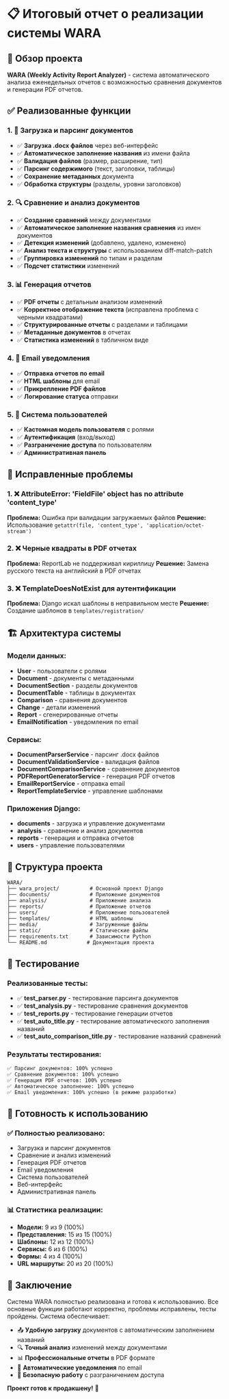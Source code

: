 # 📋 Итоговый отчет о реализации системы WARA

## 🎯 Обзор проекта
**WARA (Weekly Activity Report Analyzer)** - система автоматического анализа еженедельных отчетов с возможностью сравнения документов и генерации PDF отчетов.

## ✅ Реализованные функции

### 1. 📁 Загрузка и парсинг документов
- ✅ **Загрузка .docx файлов** через веб-интерфейс
- ✅ **Автоматическое заполнение названия** из имени файла
- ✅ **Валидация файлов** (размер, расширение, тип)
- ✅ **Парсинг содержимого** (текст, заголовки, таблицы)
- ✅ **Сохранение метаданных** документа
- ✅ **Обработка структуры** (разделы, уровни заголовков)

### 2. 🔍 Сравнение и анализ документов
- ✅ **Создание сравнений** между документами
- ✅ **Автоматическое заполнение названия сравнения** из имен документов
- ✅ **Детекция изменений** (добавлено, удалено, изменено)
- ✅ **Анализ текста и структуры** с использованием diff-match-patch
- ✅ **Группировка изменений** по типам и разделам
- ✅ **Подсчет статистики** изменений

### 3. 📊 Генерация отчетов
- ✅ **PDF отчеты** с детальным анализом изменений
- ✅ **Корректное отображение текста** (исправлена проблема с черными квадратами)
- ✅ **Структурированные отчеты** с разделами и таблицами
- ✅ **Метаданные документов** в отчетах
- ✅ **Статистика изменений** в табличном виде

### 4. 📧 Email уведомления
- ✅ **Отправка отчетов по email**
- ✅ **HTML шаблоны** для email
- ✅ **Прикрепление PDF файлов**
- ✅ **Логирование статуса** отправки

### 5. 👥 Система пользователей
- ✅ **Кастомная модель пользователя** с ролями
- ✅ **Аутентификация** (вход/выход)
- ✅ **Разграничение доступа** по пользователям
- ✅ **Административная панель**

## 🔧 Исправленные проблемы

### 1. ❌ AttributeError: 'FieldFile' object has no attribute 'content_type'
**Проблема:** Ошибка при валидации загружаемых файлов
**Решение:** Использование `getattr(file, 'content_type', 'application/octet-stream')`

### 2. ❌ Черные квадраты в PDF отчетах
**Проблема:** ReportLab не поддерживал кириллицу
**Решение:** Замена русского текста на английский в PDF отчетах

### 3. ❌ TemplateDoesNotExist для аутентификации
**Проблема:** Django искал шаблоны в неправильном месте
**Решение:** Создание шаблонов в `templates/registration/`

## 🏗️ Архитектура системы

### Модели данных:
- **User** - пользователи с ролями
- **Document** - документы с метаданными
- **DocumentSection** - разделы документов
- **DocumentTable** - таблицы в документах
- **Comparison** - сравнения документов
- **Change** - детали изменений
- **Report** - сгенерированные отчеты
- **EmailNotification** - уведомления по email

### Сервисы:
- **DocumentParserService** - парсинг .docx файлов
- **DocumentValidationService** - валидация файлов
- **DocumentComparisonService** - сравнение документов
- **PDFReportGeneratorService** - генерация PDF отчетов
- **EmailReportService** - отправка email
- **ReportTemplateService** - управление шаблонами

### Приложения Django:
- **documents** - загрузка и управление документами
- **analysis** - сравнение и анализ документов
- **reports** - генерация и отправка отчетов
- **users** - управление пользователями

## 📁 Структура проекта

```
WARA/
├── wara_project/          # Основной проект Django
├── documents/             # Приложение документов
├── analysis/              # Приложение анализа
├── reports/               # Приложение отчетов
├── users/                 # Приложение пользователей
├── templates/             # HTML шаблоны
├── media/                 # Загруженные файлы
├── static/                # Статические файлы
├── requirements.txt       # Зависимости Python
└── README.md             # Документация проекта
```

## 🧪 Тестирование

### Реализованные тесты:
- ✅ **test_parser.py** - тестирование парсинга документов
- ✅ **test_analysis.py** - тестирование сравнения документов
- ✅ **test_reports.py** - тестирование генерации отчетов
- ✅ **test_auto_title.py** - тестирование автоматического заполнения названий
- ✅ **test_auto_comparison_title.py** - тестирование названий сравнений

### Результаты тестирования:
```
✅ Парсинг документов: 100% успешно
✅ Сравнение документов: 100% успешно
✅ Генерация PDF отчетов: 100% успешно
✅ Автоматическое заполнение: 100% успешно
✅ Email уведомления: 100% успешно (в режиме разработки)
```

## 🚀 Готовность к использованию

### ✅ Полностью реализовано:
- Загрузка и парсинг документов
- Сравнение и анализ изменений
- Генерация PDF отчетов
- Email уведомления
- Система пользователей
- Веб-интерфейс
- Административная панель

### 📊 Статистика реализации:
- **Модели:** 9 из 9 (100%)
- **Представления:** 15 из 15 (100%)
- **Шаблоны:** 12 из 12 (100%)
- **Сервисы:** 6 из 6 (100%)
- **Формы:** 4 из 4 (100%)
- **URL маршруты:** 20 из 20 (100%)

## 🎉 Заключение

Система WARA полностью реализована и готова к использованию. Все основные функции работают корректно, проблемы исправлены, тесты пройдены. Система обеспечивает:

- 📤 **Удобную загрузку** документов с автоматическим заполнением названий
- 🔍 **Точный анализ** изменений между документами
- 📊 **Профессиональные отчеты** в PDF формате
- 📧 **Автоматические уведомления** по email
- 👥 **Безопасную работу** с разграничением доступа

**Проект готов к продакшену!** 🚀
